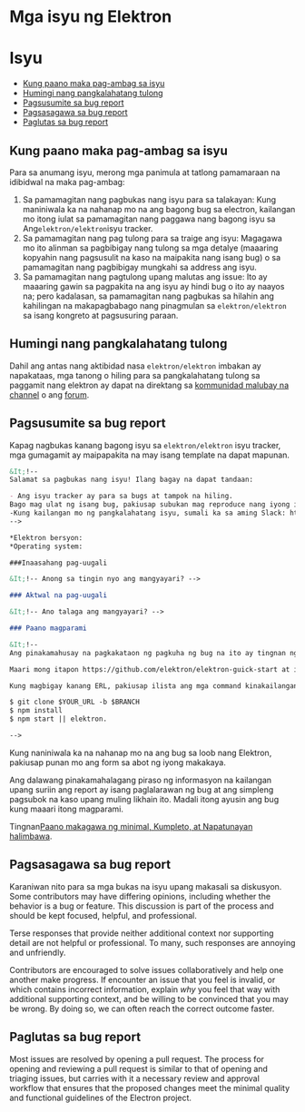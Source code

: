 # Mga isyu ng Elektron

# Isyu

* [Kung paano maka pag-ambag sa isyu](#how-to-contribute-in-issues)
* [Humingi nang pangkalahatang tulong](#asking-for-general-help)
* [Pagsusumite sa bug report](#submitting-a-bug-report)
* [Pagsasagawa sa bug report](#triaging-a-bug-report)
* [Paglutas sa bug report](#resolving-a-bug-report)

## Kung paano maka pag-ambag sa isyu

Para sa anumang isyu, merong mga panimula at tatlong pamamaraan na idibidwal na maka pag-ambag:

1. Sa pamamagitan nang pagbukas nang isyu para sa talakayan: Kung maniniwala ka na nahanap mo na ang bagong bug sa electron, kailangan mo itong iulat sa pamamagitan nang paggawa nang bagong isyu sa Ang`elektron/elektron`isyu tracker.
2. Sa pamamagitan nang pag tulong para sa traige ang isyu: Magagawa mo ito alinman sa pagbibigay nang tulong sa mga detalye (maaaring kopyahin nang pagsusulit na kaso na maipakita nang isang bug) o sa pamamagitan nang pagbibigay mungkahi sa address ang isyu.
3. Sa pamamagitan nang pagtulong upang malutas ang issue: Ito ay maaaring gawin sa pagpakita na ang isyu ay hindi bug o ito ay naayos na; pero kadalasan, sa pamamagitan nang pagbukas sa hilahin ang kahilingan na makapagbabago nang pinagmulan sa `elektron/elektron` sa isang kongreto at pagsusuring paraan.

## Humingi nang pangkalahatang tulong

Dahil ang antas nang aktibidad nasa `elektron/elektron` imbakan ay napakataas, mga tanong o hiling para sa pangkalahatang tulong sa paggamit nang elektron ay dapat na direktang sa [kommunidad malubay na channel](https://atomio.slack.com) o ang [forum](https://discuss.atom.io/c/electron).

## Pagsusumite sa bug report

Kapag nagbukas kanang bagong isyu sa `elektron/elektron` isyu tracker, mga gumagamit ay maipapakita na may isang template na dapat mapunan.

```markdown
&It;!--
Salamat sa pagbukas nang isyu! Ilang bagay na dapat tandaan:

- Ang isyu tracker ay para sa bugs at tampok na hiling.
Bago mag ulat ng isang bug, pakiusap subukan mag reproduce nang iyong isyu laban sa pinakabagong  bersyon ng Elektron.
-Kung kailangan mo ng pangkalahatang isyu, sumali ka sa aming Slack: http://atom-slack.herokuapp.com
-->

*Elektron bersyon:
*Operating system:

###Inaasahang pag-uugali

&It;!-- Anong sa tingin nyo ang mangyayari? -->

### Aktwal na pag-uugali

&It;!-- Ano talaga ang mangyayari? -->

### Paano magparami

&It;!--
Ang pinakamahusay na pagkakataon ng pagkuha ng bug na ito ay tingnan ng mabilis ay upang magbigay ng imbakan na maaring kopyahin at patakbuhin.

Maari mong itapon https://github.com/elektron/elektron-guick-start at isama ang link sa iyong pagbabago.

Kung magbigay kanang ERL, pakiusap ilista ang mga command kinakailangan upang i clone/setup/run your repo e.g.

$ git clone $YOUR_URL -b $BRANCH
$ npm install
$ npm start || elektron.

-->
```

Kung naniniwala ka na nahanap mo na ang bug sa loob nang Elektron, pakiusap punan mo ang form sa abot ng iyong makakaya.

Ang dalawang pinakamahalagang piraso ng informasyon na kailangan upang suriin ang report ay isang paglalarawan ng bug at ang simpleng pagsubok na kaso upang muling likhain ito. Madali itong ayusin ang bug kung maaari itong magparami.

Tingnan[Paano makagawa ng minimal, Kumpleto, at Napatunayan halimbawa](https://stackoverflow.com/help/mcve).

## Pagsasagawa sa bug report

Karaniwan nito para sa mga bukas na isyu upang makasali sa diskusyon. Some contributors may have differing opinions, including whether the behavior is a bug or feature. This discussion is part of the process and should be kept focused, helpful, and professional.

Terse responses that provide neither additional context nor supporting detail are not helpful or professional. To many, such responses are annoying and unfriendly.

Contributors are encouraged to solve issues collaboratively and help one another make progress. If encounter an issue that you feel is invalid, or which contains incorrect information, explain *why* you feel that way with additional supporting context, and be willing to be convinced that you may be wrong. By doing so, we can often reach the correct outcome faster.

## Paglutas sa bug report

Most issues are resolved by opening a pull request. The process for opening and reviewing a pull request is similar to that of opening and triaging issues, but carries with it a necessary review and approval workflow that ensures that the proposed changes meet the minimal quality and functional guidelines of the Electron project.